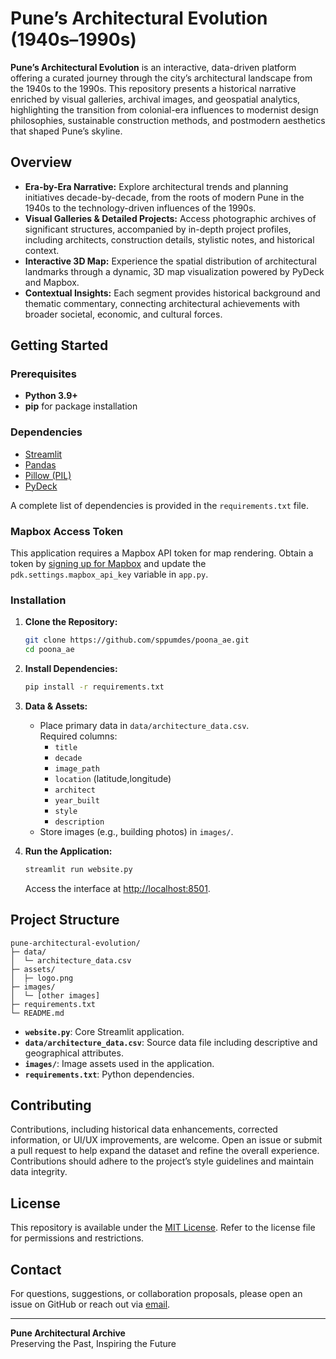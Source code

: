# Pune’s Architectural Evolution (1940s–1990s)

**Pune’s Architectural Evolution** is an interactive, data-driven platform offering a curated journey through the city’s architectural landscape from the 1940s to the 1990s. This repository presents a historical narrative enriched by visual galleries, archival images, and geospatial analytics, highlighting the transition from colonial-era influences to modernist design philosophies, sustainable construction methods, and postmodern aesthetics that shaped Pune’s skyline.

## Overview

- **Era-by-Era Narrative:** Explore architectural trends and planning initiatives decade-by-decade, from the roots of modern Pune in the 1940s to the technology-driven influences of the 1990s.
- **Visual Galleries & Detailed Projects:** Access photographic archives of significant structures, accompanied by in-depth project profiles, including architects, construction details, stylistic notes, and historical context.
- **Interactive 3D Map:** Experience the spatial distribution of architectural landmarks through a dynamic, 3D map visualization powered by PyDeck and Mapbox.
- **Contextual Insights:** Each segment provides historical background and thematic commentary, connecting architectural achievements with broader societal, economic, and cultural forces.

## Getting Started

### Prerequisites

- **Python 3.9+**
- **pip** for package installation

### Dependencies

- [Streamlit](https://streamlit.io/)
- [Pandas](https://pandas.pydata.org/)
- [Pillow (PIL)](https://pillow.readthedocs.io/)
- [PyDeck](https://pydeck.gl/)

A complete list of dependencies is provided in the `requirements.txt` file.

### Mapbox Access Token

This application requires a Mapbox API token for map rendering. Obtain a token by [signing up for Mapbox](https://www.mapbox.com/) and update the `pdk.settings.mapbox_api_key` variable in `app.py`.

### Installation

1. **Clone the Repository:**
   ```bash
   git clone https://github.com/sppumdes/poona_ae.git
   cd poona_ae
   ```
   
2. **Install Dependencies:**
   ```bash
   pip install -r requirements.txt
   ```

3. **Data & Assets:**
   - Place primary data in `data/architecture_data.csv`.  
     Required columns:
     - `title`
     - `decade`
     - `image_path`
     - `location` (latitude,longitude)
     - `architect`
     - `year_built`
     - `style`
     - `description`
   - Store images (e.g., building photos) in `images/`.

4. **Run the Application:**
   ```bash
   streamlit run website.py
   ```
   Access the interface at [http://localhost:8501](http://localhost:8501).

## Project Structure

```
pune-architectural-evolution/
├─ data/
│  └─ architecture_data.csv
├─ assets/
│  ├─ logo.png
├─ images/
│  └─ [other images]
├─ requirements.txt
└─ README.md
```

- **`website.py`**: Core Streamlit application.
- **`data/architecture_data.csv`**: Source data file including descriptive and geographical attributes.
- **`images/`**: Image assets used in the application.
- **`requirements.txt`**: Python dependencies.

## Contributing

Contributions, including historical data enhancements, corrected information, or UI/UX improvements, are welcome. Open an issue or submit a pull request to help expand the dataset and refine the overall experience. Contributions should adhere to the project’s style guidelines and maintain data integrity.

## License

This repository is available under the [MIT License](LICENSE). Refer to the license file for permissions and restrictions.

## Contact

For questions, suggestions, or collaboration proposals, please open an issue on GitHub or reach out via [email](mailto:kaustubhdevang16@gmail.com).

---

**Pune Architectural Archive**  
Preserving the Past, Inspiring the Future
